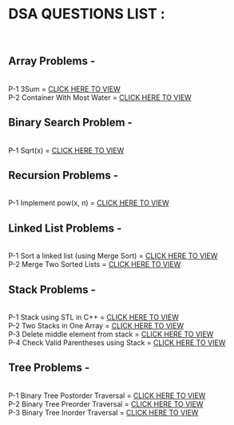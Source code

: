 <h1>DSA QUESTIONS LIST :</h1>
<br>

<h2>Array Problems -</h2>
<br>
P-1 3Sum = <a href="https://github.com/dhruvsharmads0506/DSA-PROBLEM-SOLVE/blob/main/ARRAY/3sum.cpp" target="_blank">CLICK HERE TO VIEW</a><br>
P-2 Container With Most Water = <a href="https://github.com/dhruvsharmads0506/DSA-PROBLEM-SOLVE/blob/main/ARRAY/maxwater.cpp" target="_blank">CLICK HERE TO VIEW</a><br>

<h2>Binary Search Problem -</h2>
<br>
P-1 Sqrt(x) = <a href="https://github.com/dhruvsharmads0506/DSA-PROBLEM-SOLVE/blob/main/Binary%20Search/sqrt.cpp" target="_blank">CLICK HERE TO VIEW</a><br>

<h2>Recursion Problems -</h2>
<br>
P-1 Implement pow(x, n) = <a href="https://github.com/dhruvsharmads0506/DSA-PROBLEM-SOLVE/blob/main/Recursion%20Problems/powx%2Cn.cpp" target="_blank">CLICK HERE TO VIEW</a><br>

<h2>Linked List Problems -</h2>
<br>
P-1 Sort a linked list (using Merge Sort) = <a href="https://github.com/dhruvsharmads0506/DSA-PROBLEM-SOLVE/blob/main/Link%20-List/MergeSort.cpp" target="_blank">CLICK HERE TO VIEW</a><br>
P-2 Merge Two Sorted Lists = <a href="https://github.com/dhruvsharmads0506/DSA-PROBLEM-SOLVE/blob/main/Link%20-List/mergeList.cpp" target="_blank">CLICK HERE TO VIEW</a><br>

<h2>Stack Problems -</h2>
<br>
P-1 Stack using STL in C++ = <a href="https://github.com/dhruvsharmads0506/DSA-PROBLEM-SOLVE/blob/main/STACK/stl.cpp" target="_blank">CLICK HERE TO VIEW</a><br>
P-2 Two Stacks in One Array = <a href="https://github.com/dhruvsharmads0506/DSA-PROBLEM-SOLVE/blob/main/STACK/twostack.cpp" target="_blank">CLICK HERE TO VIEW</a><br>
P-3 Delete middle element from stack = <a href="https://github.com/dhruvsharmads0506/DSA-PROBLEM-SOLVE/blob/main/STACK/middlelement.cpp" target="_blank">CLICK HERE TO VIEW</a><br>
P-4 Check Valid Parentheses using Stack = <a href="https://github.com/dhruvsharmads0506/DSA-PROBLEM-SOLVE/blob/main/STACK/parenthesis.cpp" target="_blank">CLICK HERE TO VIEW</a><br>

<h2>Tree Problems -</h2>
<br>
P-1 Binary Tree Postorder Traversal = <a href="https://github.com/dhruvsharmads0506/DSA-PROBLEM-SOLVE/blob/main/TREE/PostOrder.cpp" target="_blank">CLICK HERE TO VIEW</a><br>
P-2 Binary Tree Preorder Traversal = <a href="https://github.com/dhruvsharmads0506/DSA-PROBLEM-SOLVE/blob/main/TREE/PreOrder.cpp" target="_blank">CLICK HERE TO VIEW</a><br>
P-3 Binary Tree Inorder Traversal = <a href="https://github.com/dhruvsharmads0506/DSA-PROBLEM-SOLVE/blob/main/TREE/InOrder.cpp" target="_blank">CLICK HERE TO VIEW</a><br>
